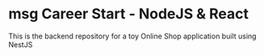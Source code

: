 # msg Career Start - NodeJS & React

This is the backend repository for a toy Online Shop application built using NestJS
 